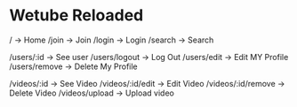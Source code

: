 # Wetube Reloaded

/ -> Home
/join -> Join
/login -> Login
/search -> Search

/users/:id -> See user
/users/logout -> Log Out
/users/edit -> Edit MY Profile
/users/remove -> Delete My Profile

/videos/:id -> See Video
/videos/:id/edit -> Edit Video
/videos/:id/remove -> Delete Video
/videos/upload -> Upload video
